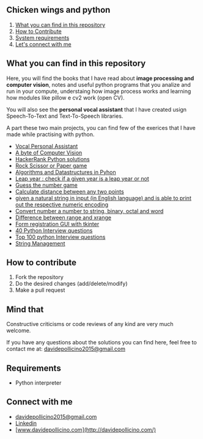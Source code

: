 
## Chicken wings and python

1. [What you can find in this repository](#What-you-can-find-in-this-repository)
2. [How to Contribute](#How-to-contribute)
3. [System requirements](#Requirements)
4. [Let's connect with me](#Connect-with-me)



## What you can find in this repository

Here, you will find the books that I have read about **image processing and computer vision**, notes and useful python programs that you analize and run in your compute, understaing how image process works and learning how modules like pillow e cv2 work (open CV).

You will also see the **personal vocal assistant** that I have created usign Speech-To-Text and Text-To-Speech libraries. 

A part these two main projects, you can find few of the exerices that I have made while practising with python. 

* [Vocal Personal Assistant](personal-assistant/README.md)
* [A byte of Computer Vision](computer-vision/README.md)
* [HackerRank Python solutions](https://github.com/omonimus1/HackerRank-Solutions#Python)
* [Rock Scissor or Paper game](rock_scissor_paper/rock_scissor_paper.py)
* [Algorithms and Datastructures in Pyhon](algorithm_and_datastructure/)
* [Leap year : check if a given year is a leap year or not](LeapYear/leapYear.py)
* [Guess the number game](guess_the_number/guessTheNumber.py)
* [Calculate distance between any two points](distance/points.py)
*  [given a natural string in input (in English language) and is able to print out the respective numeric encoding](DPOneySolution.py)
* [Convert number a number to string, binary, octal and word](number_converter/number_converter.py)
* [Difference between range and xrange](xrange_or_range/xrange_or_range.py)
* [Form registration GUI with tkinter](form_registration_GUI/first_GUI.py)
* [40 Python Interview questions](https://www.guru99.com/python-interview-questions-answers.html)
* [Top 100 python Interview questions](https://www.edureka.co/blog/interview-questions/python-interview-questions/)
* [String Management](https://www.thelearningpoint.net/computer-science/learning-python-programming-and-data-structures/learning-python-programming-and-data-structures--tutorial-12--string-manipulation)


## How to contribute
1. Fork the repository
2. Do the desired changes (add/delete/modify)
3. Make a pull request

## Mind that
Constructive criticisms or code reviews of any kind are very much welcome.

If you have any questions about the solutions you can find here, feel free to contact me at: [davidepollicino2015@gmail.com](mailto:davidepollicino2015@gmail.com?subject=[GitHub]%ChickenWingsAndPythonRepo)

## Requirements

* Python interpreter


## Connect with me

* [davidepollicino2015@gmail.com](mailto:davidepollicino2015@gmail.com?subject=[GitHub]%20CompetitiveProgrammigGuide)
* [Linkedin](https://www.linkedin.com/in/davidepollicino7/)
* [www.davidepollicino.com](http://davidepollicino.com/)
